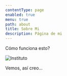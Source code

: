 ```yaml
---
contentType: page
enabled: true
menu: true
path: about
title: Sobre Mi
description: Página de mi
---
```


Cómo funciona esto?

![Instituto](/assets/iacc.png 'Instituto')

Vemos, así creo...
